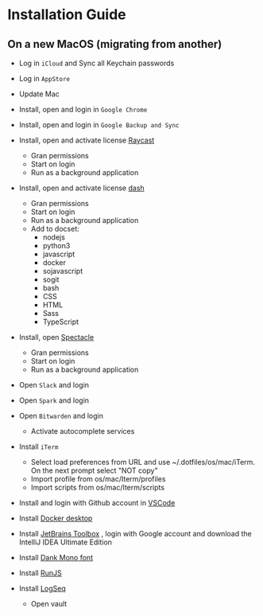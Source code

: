 # Installation Guide

## On a new MacOS (migrating from another)

- Log in ``iCloud`` and Sync all Keychain passwords

- Log in ``AppStore``

- Update Mac

- Install, open and login in ``Google Chrome``

- Install, open and login in ``Google Backup and Sync``

- Install, open and activate license [Raycast](https://www.raycast.com/)
  - Gran permissions
  - Start on login
  - Run as a background application

- Install, open and activate license [dash](https://kapeli.com/dash)
  - Gran permissions
  - Start on login
  - Run as a background application
  - Add to docset:
    - nodejs
    - python3
    - javascript
    - docker
    - sojavascript
    - sogit
    - bash
    - CSS
    - HTML
    - Sass
    - TypeScript

- Install, open [Spectacle](https://www.spectacleapp.com/)
  - Gran permissions
  - Start on login
  - Run as a background application

- Open ``Slack`` and login

- Open ``Spark`` and login

- Open ``Bitwarden`` and login
  - Activate autocomplete services

- Install ``iTerm``
  - Select load preferences from URL and use ~/.dotfiles/os/mac/iTerm. On the next prompt select "NOT copy"
  - Import profile from os/mac/Iterm/profiles
  - Import scripts from os/mac/Iterm/scripts

- Install and login with Github account in [VSCode](https://code.visualstudio.com/)

- Install [Docker desktop](https://www.docker.com/products/docker-desktop)

- Install [JetBrains Toolbox](https://www.jetbrains.com/es-es/lp/toolbox/) , login with Google account and download the IntelliJ IDEA Ultimate Edition

- Install [Dank Mono font](https://philpl.gumroad.com/l/dank-mono)

- Install [RunJS](https://runjs.app/)

- Install [LogSeq](https://logseq.com/)
  - Open vault
